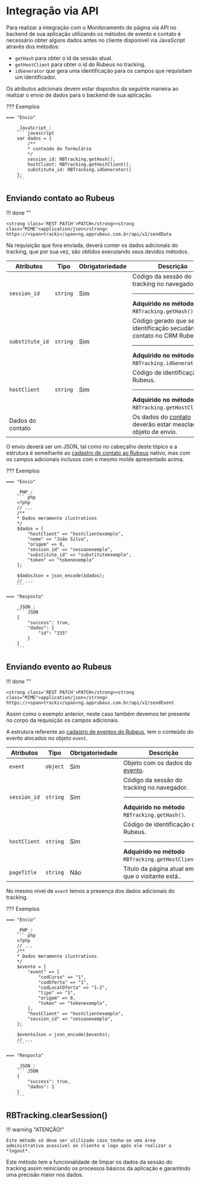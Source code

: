 
# Integração via API

Para realizar a integração com o Monitoramento de página via API no backend de sua aplicação utilizando os métodos de evento e contato é necessário obter alguns dados antes no cliente disponível via JavaScript através dos métodos:

*  `getHash` para obter o id da sessão atual.
* `getHostClient` para obter o id do Rubeus no tracking.
* `idGenerator` que gera uma identificação para os campos que requisitam um identificador.

Os atributos adicionais devem estar dispostos da seguinte maneira ao realizar o envio de dados para o backend de sua aplicação.

??? Exemplos

    === "Envio"

        _JavaScript_:
        ``` javascript
        var dados = {
            /**
            * conteúdo do formulário
            */
            session_id: RBTracking.getHash(),
            hostClient: RBTracking.getHostClient(),
            substitute_id: RBTracking.idGenerator()
        };
        ```

## Enviando contato ao Rubeus

!!! done ""

    <strong class='REST PATCH'>PATCH</strong><strong class="MIME">application/json</strong> https://<span>tracki</span>ng.apprubeus.com.br/api/v2/sendData

Na requisição que fora enviada, deverá conter os dados adicionais do tracking, que por sua vez, são obtidos executando seus devidos métodos.

| Atributos | Tipo | Obrigatoriedade | Descrição |
| --- | --- | --- | --- |
| `session_id` | `string` | Sim | Código da sessão do tracking no navegador.<hr>**Adquirido no método** `RBTracking.getHash()`. |
| `substitute_id` | `string` | Sim | Código gerado que serve de identificação secudária do contato no CRM Rubeus.<hr>**Adquirido no método** `RBTracking.idGenerator()`. |
| `hostClient` | `string` | Sim | Código de identificação do Rubeus.<hr>**Adquirido no método** `RBTracking.getHostClient()`. |
| Dados do contato |  |  | Os dados do [contato](/api_crm/contato/#cadastro-de-contato) deverão estar mesclados no objeto de envio. |

O envio deverá ser um JSON, tal como no cabeçalho deste tópico e a estrutura é semelhante ao [cadastro de contato ao Rubeus](https://docs.rubeus.com.br/api_crm/contato/) nativo, mas com os campos adicionais inclusos com o mesmo molde apresentado acima.

??? Exemplos

    === "Envio"

        _PHP_:
        ``` php
        <?php
        // ...
        /**
        * Dados meramente ilustrativos
        */
        $dados = [
            "hostClient" => "hostclientexemplo",
            "nome" => "João Silva",
            "origem" => 0,
            "session_id" => "sessaoexemplo",
            "substitute_id" => "substituteexemplo",
            "token" => "tokenexemplo"
        ];

        $dadosJson = json_encode($dados);
        // ...
        ```

    === "Resposta"

        _JSON_:
        ``` JSON
        {
            "success": true,
            "dados": {
                "id": "155"
            }
        }
        ```

## Enviando evento ao Rubeus

!!! done ""

    <strong class='REST PATCH'>PATCH</strong><strong class="MIME">application/json</strong> https://<span>tracki</span>ng.apprubeus.com.br/api/v2/sendEvent

Assim como o exemplo anterior, neste caso também devemos ter presente no corpo da requisição os campos adicionais.

A estrutura referente ao [cadastro de eventos do Rubeus](https://docs.rubeus.com.br/api_crm/evento/#cadastro-de-eventos), tem o conteúdo do evento alocados no objeto `event`.

| Atributos | Tipo | Obrigatoriedade | Descrição |
| --- | --- | --- | --- |
| `event` | `object` | Sim | Objeto com os dados do [evento](/api_crm/evento/#cadastro-de-eventos). |
| `session_id` | `string` | Sim | Código da sessão do tracking no navegador.<hr>**Adquirido no método** `RBTracking.getHash()`. |
| `hostClient` | `string` | Sim | Código de identificação do Rubeus.<hr>**Adquirido no método** `RBTracking.getHostClient()`. |
| `pageTitle` | `string` | Não | Título da página atual em que o visitante está.. |

No mesmo nível de `event` temos a presença dos dados adicionais do tracking.

??? Exemplos

    === "Envio"

        _PHP_:
        ``` php
        <?php
        // ...
        /**
        * Dados meramente ilustrativos
        */
        $evento = [
            "event" => [
                "codCurso" => "1",
                "codOferta" => "1",
                "codLocalOferta" => "1-2",
                "tipo" => "1",
                "origem" => 0,
                "token" => "tokenexemplo",
            ],
            "hostClient" => "hostclientexemplo",
            "session_id" => "sessaoexemplo",
        ];

        $eventoJson = json_encode($evento);
        // ...
        ```

    === "Resposta"

        _JSON_:
        ``` JSON
        {
            "success": true,
            "dados": 1
        }
        ```

## RBTracking.clearSession()

!!! warning "ATENÇÃO!"

    Este método só deve ser utilizado caso tenha-se uma área administrativa acessível ao cliente e logo após ele realizar o *logout*.

Este método tem a funcionalidade de limpar os dados da sessão do tracking assim reiniciando os processos básicos da aplicação e garantindo uma precisão maior nos dados.


